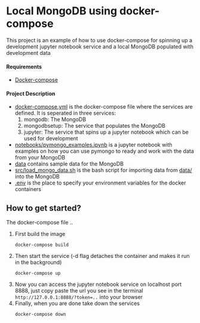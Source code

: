 
# Local MongoDB using docker-compose
This project is an example of how to use docker-compose for spinning up a development jupyter notebook service and a local MongoDB populated with development data

#### Requirements
* [Docker-compose](https://docs.docker.com/compose/install/)

#### Project Description
- [docker-compose.yml](./docker-compose.yml) is the docker-compose file where the services are defined. It is seperated in three services:
    1. mongodb: The MongoDB
    2. mongodbsetup: The service that populates the MongoDB
    3. jupyter: The service that spins up a jupyter notebook which can be used for development
- [notebooks/pymongo_examples.ipynb](./notebooks/pymongo_examples.ipynb) is a jupyter notebook with examples on how you can use pymongo to ready and work with the data from your MongoDB
- [data](./data) contains sample data for the MongoDB
- [src/load_mongo_data.sh](./src/load_mongo_data.sh) is the bash script for importing data from [data/](./data) into the MongoDB
- [.env](./.env) is the place to specify your environment variables for the docker containers

## How to get started?
The docker-compose file ..

1. First build the image 
    ```
    docker-compose build
    ```
2. Then start the service (-d flag detaches the container and makes it run in the background)
    ```
    docker-compose up
    ```
3. Now you can access the jupyter notebook service on localhost port 8888, just copy paste the url you see in the terminal ```http://127.0.0.1:8888/?token=..``` into your browser
4. Finally, when you are done take down the services
    ```
    docker-compose down
    ```


